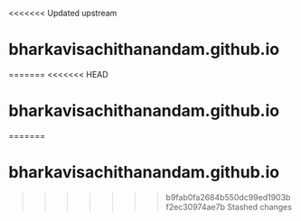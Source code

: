 <<<<<<< Updated upstream
# bharkavisachithanandam.github.io
=======
<<<<<<< HEAD
# bharkavisachithanandam.github.io
=======
# bharkavisachithanandam.github.io
>>>>>>> b9fab0fa2684b550dc99ed1903bf2ec30974ae7b
>>>>>>> Stashed changes
